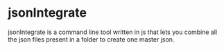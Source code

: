jsonIntegrate
=============

jsonIntegrate is a command line tool written in js that lets you combine all the json files present in a folder to create one master json.

